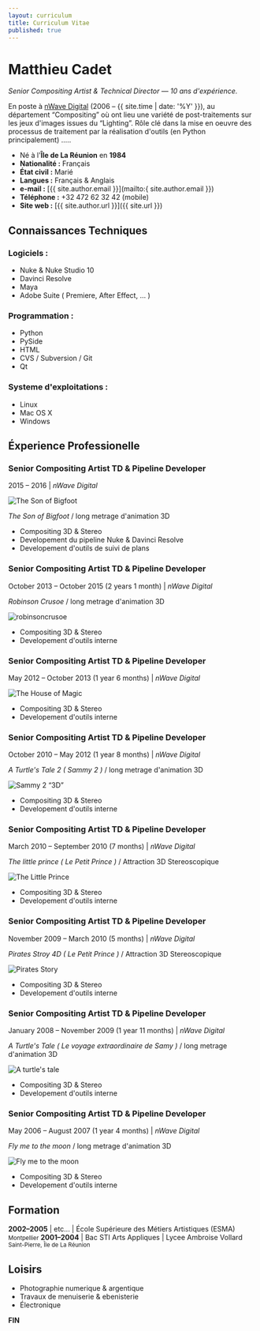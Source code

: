 ```yaml
---
layout: curriculum
title: Curriculum Vitae
published: true
---
```


Matthieu Cadet
==============

_Senior Compositing Artist & Technical Director &mdash; 10 ans d'expérience._

En poste à <a href="http://nWave.com" target="_blank">nWave Digital</a>
(2006 &ndash; {{ site.time | date: '%Y' }}), au département “Compositing”
où ont lieu une variété de post-traitements sur les jeux d'images issues
du “Lighting”. Rôle clé dans la mise en oeuvre des processus de traitement par
la réalisation d'outils (en Python principalement) .....


* Né à l'**Île de La Réunion** en **1984**
* __Nationalité :__ Français
* __État civil :__ Marié
* __Langues :__ Français & Anglais
* __e-mail :__ [{{ site.author.email }}](mailto:{ site.author.email }})
* __Téléphone :__ +32 472 62 32 42 (mobile)
* __Site web :__ [{{ site.author.url }}]({{ site.url }})



Connaissances Techniques
------------------------

### Logiciels :

- Nuke & Nuke Studio 10
- Davinci Resolve
- Maya
- Adobe Suite ( Premiere, After Effect, &hellip; )

### Programmation :

- Python
- PySide
- HTML
- CVS / Subversion / Git
- Qt

### Systeme d'exploitations :

- Linux
- Mac OS X
- Windows



Éxperience Professionelle
-------------------------

### Senior Compositing Artist TD & Pipeline Developer
<span class="cv-when-where">2015 &ndash; 2016 | *nWave Digital*</span>

<img title="The Son of Bigfoot"
     class="float-this film-thumb"
     src="http://www.nwavedigital.com/cms/pictures/library/films/posters/Poster_portrait_SOB_HomeMade_180x268.jpg">

*The Son of Bigfoot* / long metrage d'animation 3D

- Compositing 3D & Stereo
- Developement du pipeline Nuke & Davinci Resolve
- Developement d'outils de suivi de plans

<div style="clear: both;"></div>


### Senior Compositing Artist TD & Pipeline Developer
<span class="cv-when-where">October 2013 &ndash; October 2015 (2 years 1 month) | *nWave Digital*</span>

*Robinson Crusoe* / long metrage d'animation 3D

<img title="robinsoncrusoe"
     class="float-this film-thumb"
     src="http://fr.web.img4.acsta.net/pictures/16/03/24/09/11/213315.jpg">

- Compositing 3D & Stereo
- Developement d'outils interne

<div style="clear: both;"></div>


### Senior Compositing Artist TD & Pipeline Developer
<span class="cv-when-where">May 2012 &ndash; October 2013 (1 year 6 months) | *nWave Digital*</span>

<img title="The House of Magic"
     class="float-this film-thumb"
     src="http://image-store.slidesharecdn.com/8453b652-25e2-11e3-a88a-22000aa5108a-large.jpg">

- Compositing 3D & Stereo
- Developement d'outils interne

<div style="clear: both;"></div>


### Senior Compositing Artist TD & Pipeline Developer
<span class="cv-when-where">October 2010 &ndash; May 2012 (1 year 8 months) | *nWave Digital*</span>

*A Turtle's Tale 2 ( Sammy 2 )* / long metrage d'animation 3D

<img title="Sammy 2 “3D”"
     class="float-this film-thumb"
     src="http://image-store.slidesharecdn.com/fba33394-25e3-11e3-805b-22000aa5129e-large.jpg">

- Compositing 3D & Stereo
- Developement d'outils interne

<div style="clear: both;"></div>


### Senior Compositing Artist TD & Pipeline Developer
<span class="cv-when-where">March 2010 &ndash; September 2010 (7 months) | *nWave Digital*</span>

*The little prince ( Le Petit Prince )* / Attraction 3D Stereoscopique

<img title="The Little Prince"
     class="float-this film-thumb"
     src="http://image-store.slidesharecdn.com/5e853ad0-25e3-11e3-beb4-12313b087694-large.jpg">

- Compositing 3D & Stereo
- Developement d'outils interne

<div style="clear: both;"></div>


### Senior Compositing Artist TD & Pipeline Developer
<span class="cv-when-where">November 2009 &ndash; March 2010 (5 months) | *nWave Digital*</span>

*Pirates Stroy 4D ( Le Petit Prince )* / Attraction 3D Stereoscopique

<img title="Pirates Story"
     class="float-this film-thumb"
     src="http://image-store.slidesharecdn.com/688dca2e-25e3-11e3-a0e4-22000aa5129e-large.jpg">

- Compositing 3D & Stereo
- Developement d'outils interne

<div style="clear: both;"></div>


### Senior Compositing Artist TD & Pipeline Developer
<span class="cv-when-where">January 2008 &ndash; November 2009 (1 year 11 months) | *nWave Digital*</span>

*A Turtle's Tale ( Le voyage extraordinaire de Samy )* / long metrage d'animation 3D

<img title="A turtle's tale"
     class="float-this film-thumb"
     src="https://images-na.ssl-images-amazon.com/images/M/MV5BMjEzNjAwMjU4Nl5BMl5BanBnXkFtZTcwNTcwMDU1Mw@@._V1_UY268_CR3,0,182,268_AL_.jpg">

- Compositing 3D & Stereo
- Developement d'outils interne

<div style="clear: both;"></div>


### Senior Compositing Artist TD & Pipeline Developer
<span class="cv-when-where">May 2006 &ndash; August 2007 (1 year 4 months) | *nWave Digital*</span>

*Fly me to the moon* / long metrage d'animation 3D

<img title="Fly me to the moon"
     class="float-this film-thumb"
     src="https://images-na.ssl-images-amazon.com/images/M/MV5BMTc2NTA5MTA2Ml5BMl5BanBnXkFtZTcwMjU5ODQ3MQ@@._V1_UX182_CR0,0,182,268_AL_.jpg">


- Compositing 3D & Stereo
- Developement d'outils interne

<div style="clear: both;"></div>


Formation
---------

__2002&ndash;2005__ | etc... | École Supérieure des Métiers Artistiques (ESMA)<br><small>Montpellier</small>
__2001&ndash;2004__ | Bac STI Arts Appliques | Lycee Ambroise Vollard<br><small>Saint-Pierre, Île de La Réunion</small>



Loisirs
-------

- Photographie numerique & argentique
- Travaux de menuiserie & ebenisterie
- Électronique

<strong>FIN</strong>
